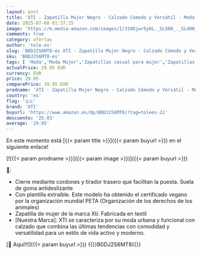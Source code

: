 ```yaml
---
layout: post
title: 'XTI - Zapatilla Mujer Negro - Calzado Cómodo y Versátil - Moda Casual - Modelo 14361402  Talla 38 '
date: 2025-07-08 01:37:25
image: 'https://m.media-amazon.com/images/I/310Djwr5y6L._SL500_._SL400_.jpg'
comments: true
category: ofertas
author: 'tole.es'
slug: 'B0DJ2S6MT8-es XTI - Zapatilla Mujer Negro - Calzado Cómodo y Versátil -...'
sku: 'B0DJ2S6MT8-es'
tags: [ 'Moda','Moda Mujer','Zapatillas casual para mujer','Zapatillas deportivas y de moda para mujer','Zapatos para mujer','xti','zapatilla','🇪🇸', ]
actualPrice: 29.95 EUR
currency: EUR
price: 29.95
comparePrice: 39.95 EUR
prodname: 'XTI - Zapatilla Mujer Negro - Calzado Cómodo y Versátil - Moda Casual - Modelo 14361402  Talla 38 '
country: 'es'
flag: '🇪🇸'
brand: 'XTI'
buyurl: 'https://www.amazon.es/dp/B0DJ2S6MT8/?tag=tolees-21'
descuento: '25.03'
average: '29.95'
---
```


En este momento está [{{< param title >}}]({{< param buyurl >}}) en el siguiente enlace!

[![{{< param prodname >}}]({{< param image >}})]({{< param buyurl >}})

🔎:

- Cierre mediante cordones y tirador trasero que facilitan la puesta. Suela de goma antideslizante
- Con plantilla extraíble. Este modelo ha obtenido el certificado vegano por la organización mundial PETA (Organización de los derechos de los animales)
- Zapatilla de mujer de la marca Xti. Fabricada en textil
- [Nuestra Marca]: XTI se caracteriza por su moda urbana y funcional con calzado que combina las últimas tendencias con comodidad y versatilidad para un estilo de vida activo y moderno.

[🛒 Aquí!!!]({{< param buyurl >}})
{{<world>}}B0DJ2S6MT8{{</world>}}
